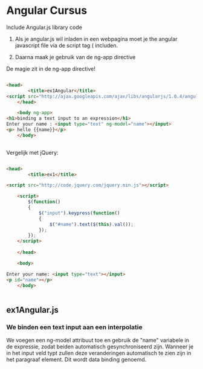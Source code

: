 # Angular Cursus

Include Angular.js library code

1. Als je angular.js wil inladen in een webpagina moet je the angular javascript file via de script tag (<script src="http://code.jquery.com/jquery.min.js"></script> includen.

2. Daarna maak je gebruik van de ng-app directive

De magie zit in de ng-app directive!

```html

<head>
		<title>ex1Angular</title>
<script src="http://ajax.googleapis.com/ajax/libs/angularjs/1.0.4/angular.js"></script>
	</head>

	<body ng-app>
<h1>binding a text input to an expression</h1>
Enter your name : <input type="text" ng-model="name"></input>
<p> hello {{name}}</p>
	</body>
	
```


Vergelijk met jQuery:

```html

<head>
		<title>ex1</title>

<script src="http://code.jquery.com/jquery.min.js"></script>

	<script>
		$(function()
		{
			$("input").keypress(function()
			{
				$("#name").text($(this).val());
			});
		});
	</script>
	
	</head>

	<body>

Enter your name: <input type="text"></input>
<p id="name"></p>
	</body>
	

```

## ex1Angular.js
### We binden een text input aan een interpolatie

We voegen een ng-model attribuut toe en gebruik de "name" variabele in de expressie, zodat beiden automatisch gesynchroniseerd zijn.
Wanneer je in het input veld typt zullen deze veranderingen automatisch te zien zijn in het paragraaf element. Dit wordt data binding genoemd.

